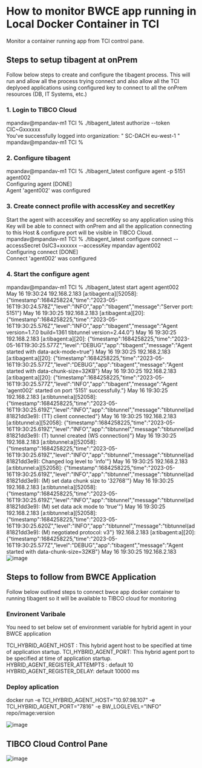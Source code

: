 # How to monitor BWCE app running in Local Docker Container in TCI

Monitor a container running app from TCI control pane.

## Steps to setup tibagent at onPrem
Follow below steps to create and configure the tibagent process. This will run and allow all the process trying connect and also allow all the TCI deplyoed applications using configured key to connect to all the onPrem resources (DB, IT Systems, etc.)

### 1. Login to TIBCO Cloud
mpandav@mpandav-m1 TCI % ./tibagent_latest authorize --token CIC~Gxxxxxx                                                           
You've successfully logged into organization: " SC-DACH eu-west-1 " 
mpandav@mpandav-m1 TCI % 

### 2. Configure tibagent 
mpandav@mpandav-m1 TCI % ./tibagent_latest configure agent -p 5151 agent002              
Configuring agent [DONE]                 
Agent 'agent002' was configured

### 3. Create connect profile with accessKey and secretKey
Start the agent with accessKey and secretKey so any application using this Key will be able to connect with onPrem and all the application connecting to this Host & configure port will be visible in TIBCO Cloud.<br/>
mpandav@mpandav-m1 TCI % ./tibagent_latest configure connect --accessSecret 0sIC3+xxxxxx --accessKey mpandav agent002                       
Configuring connect [DONE]                 
Connect 'agent002' was configured

### 4. Start the configure agent
mpandav@mpandav-m1 TCI % ./tibagent_latest start agent agent002                                                                         
May 16 19:30:24 192.168.2.183 [a:tibagent:a][52058]: {"timestamp":1684258224,"time":"2023-05-16T19:30:24.578Z","level":"INFO","app":"tibagent","message":"Server port: 5151"}
May 16 19:30:25 192.168.2.183 [a:tibagent:a][20]: {"timestamp":1684258225,"time":"2023-05-16T19:30:25.576Z","level":"INFO","app":"tibagent","message":"Agent version=1.7.0 build=1361 tibtunnel version=2.44.0"}
May 16 19:30:25 192.168.2.183 [a:tibagent:a][20]: {"timestamp":1684258225,"time":"2023-05-16T19:30:25.577Z","level":"DEBUG","app":"tibagent","message":"Agent started with data-ack-mode=true"}
May 16 19:30:25 192.168.2.183 [a:tibagent:a][20]: {"timestamp":1684258225,"time":"2023-05-16T19:30:25.577Z","level":"DEBUG","app":"tibagent","message":"Agent started with data-chunk-size=32KB"}
May 16 19:30:25 192.168.2.183 [a:tibagent:a][20]: {"timestamp":1684258225,"time":"2023-05-16T19:30:25.577Z","level":"INFO","app":"tibagent","message":"Agent 'agent002' started on port '5151' successfully."}
May 16 19:30:25 192.168.2.183 [a:tibtunnel:a][52058]: {"timestamp":1684258225,"time":"2023-05-16T19:30:25.619Z","level":"INFO","app":"tibtunnel","message":"tibtunnel(ad81821dd3e9): (TT) client connected"}
May 16 19:30:25 192.168.2.183 [a:tibtunnel:a][52058]: {"timestamp":1684258225,"time":"2023-05-16T19:30:25.619Z","level":"INFO","app":"tibtunnel","message":"tibtunnel(ad81821dd3e9): (T) tunnel created (WS connection)"}
May 16 19:30:25 192.168.2.183 [a:tibtunnel:a][52058]: {"timestamp":1684258225,"time":"2023-05-16T19:30:25.619Z","level":"INFO","app":"tibtunnel","message":"tibtunnel(ad81821dd3e9): Changed log level to 'info'"}
May 16 19:30:25 192.168.2.183 [a:tibtunnel:a][52058]: {"timestamp":1684258225,"time":"2023-05-16T19:30:25.619Z","level":"INFO","app":"tibtunnel","message":"tibtunnel(ad81821dd3e9): (M) set data chunk size to '32768'"}
May 16 19:30:25 192.168.2.183 [a:tibtunnel:a][52058]: {"timestamp":1684258225,"time":"2023-05-16T19:30:25.619Z","level":"INFO","app":"tibtunnel","message":"tibtunnel(ad81821dd3e9): (M) set data ack mode to 'true'"}
May 16 19:30:25 192.168.2.183 [a:tibtunnel:a][52058]: {"timestamp":1684258225,"time":"2023-05-16T19:30:25.620Z","level":"INFO","app":"tibtunnel","message":"tibtunnel(ad81821dd3e9): (M) negotiated protocol: v3"}
192.168.2.183 [a:tibagent:a][20]: {"timestamp":1684258225,"time":"2023-05-16T19:30:25.577Z","level":"DEBUG","app":"tibagent","message":"Agent started with data-chunk-size=32KB"}
May 16 19:30:25 192.168.2.183
![image](https://github.com/mpandav/tibco-cloud-usability/assets/38240734/fa79b6f8-abad-4ff8-90ae-54e31f7b9f8e)

## Steps to follow from BWCE Application
Follow below outlined steps to connect bwce app docker container to running tibagent so it will be available to TIBCO cloud for monitoring
### Environent Varibale
You need to set below set of environment variable for hybrid agent in your BWCE application

TCI_HYBRID_AGENT_HOST : This hybrid agent host to be specified at time of application startup.
TCI_HYBRID_AGENT_PORT: This hybrid agent port to be specified at time of application startup.
HYBRID_AGENT_REGISTER_ATTEMPTS : default 10
HYBRID_AGENT_REGISTER_DELAY: default 10000 ms

### Deploy aplication

docker run -e TCI_HYBRID_AGENT_HOST="10.97.98.107"  -e TCI_HYBRID_AGENT_PORT="7816" -e BW_LOGLEVEL="INFO" repo/image:version
  
  ![image](https://github.com/mpandav/tibco-cloud-usability/assets/38240734/52222734-cec6-42a6-9157-c1869798d252)
  
##  TIBCO Cloud Control Pane
  ![image](https://github.com/mpandav/tibco-cloud-usability/assets/38240734/33187d5c-3cc2-4db7-8a9f-f3559b72f5b4)


